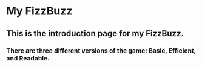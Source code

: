 # My FizzBuzz

## This is the introduction page for my FizzBuzz.

### There are three different versions of the game: Basic, Efficient, and Readable. 
